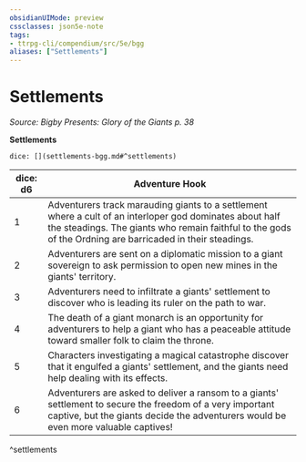 ```yaml
---
obsidianUIMode: preview
cssclasses: json5e-note
tags:
- ttrpg-cli/compendium/src/5e/bgg
aliases: ["Settlements"]
---
```

# Settlements
*Source: Bigby Presents: Glory of the Giants p. 38* 

**Settlements**

`dice: [](settlements-bgg.md#^settlements)`

| dice: d6 | Adventure Hook |
|----------|----------------|
| 1 | Adventurers track marauding giants to a settlement where a cult of an interloper god dominates about half the steadings. The giants who remain faithful to the gods of the Ordning are barricaded in their steadings. |
| 2 | Adventurers are sent on a diplomatic mission to a giant sovereign to ask permission to open new mines in the giants' territory. |
| 3 | Adventurers need to infiltrate a giants' settlement to discover who is leading its ruler on the path to war. |
| 4 | The death of a giant monarch is an opportunity for adventurers to help a giant who has a peaceable attitude toward smaller folk to claim the throne. |
| 5 | Characters investigating a magical catastrophe discover that it engulfed a giants' settlement, and the giants need help dealing with its effects. |
| 6 | Adventurers are asked to deliver a ransom to a giants' settlement to secure the freedom of a very important captive, but the giants decide the adventurers would be even more valuable captives! |
^settlements